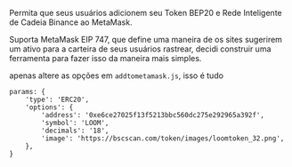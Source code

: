 Permita que seus usuários adicionem seu Token BEP20 e Rede Inteligente de Cadeia Binance ao MetaMask.

Suporta MetaMask EIP 747, que define uma maneira de os sites sugerirem um ativo para a carteira de seus usuários rastrear, decidi construir uma ferramenta para fazer isso da maneira mais simples.

apenas altere as opções em `addtometamask.js`, isso é tudo

```
params: {
    'type': 'ERC20',
    'options': {
        'address': '0xe6ce27025f13f5213bbc560dc275e292965a392f',
        'symbol': 'LOOM',
        'decimals': '18',
        'image': 'https://bscscan.com/token/images/loomtoken_32.png',
    },
}
```
